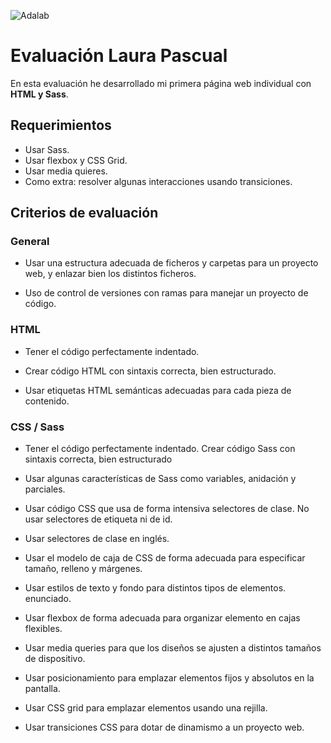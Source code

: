 ![Adalab](https://beta.adalab.es/resources/images/adalab-logo-155x61-bg-white.png)

# Evaluación Laura Pascual

En esta evaluación he desarrollado mi primera página web individual con **HTML y Sass**.

## Requerimientos

- Usar Sass.
- Usar flexbox y CSS Grid.
- Usar media quieres.
- Como extra: resolver algunas interacciones usando transiciones.

## Criterios de evaluación

### General

- Usar una estructura adecuada de ficheros y carpetas para un proyecto web, y enlazar bien los distintos ficheros.

- Uso de control de versiones con ramas para manejar un proyecto de código.

### HTML

- Tener el código perfectamente indentado.

- Crear código HTML con sintaxis correcta, bien estructurado.

- Usar etiquetas HTML semánticas adecuadas para cada pieza de contenido.

### CSS / Sass

- Tener el código perfectamente indentado.
  Crear código Sass con sintaxis correcta, bien estructurado

- Usar algunas características de Sass como variables, anidación y parciales.

- Usar código CSS que usa de forma intensiva selectores de clase. No usar selectores de etiqueta ni de id.

- Usar selectores de clase en inglés.

- Usar el modelo de caja de CSS de forma adecuada para especificar tamaño, relleno y márgenes.

- Usar estilos de texto y fondo para distintos tipos de elementos.
  enunciado.

- Usar flexbox de forma adecuada para organizar elemento en cajas flexibles.

- Usar media queries para que los diseños se ajusten a distintos tamaños de dispositivo.

- Usar posicionamiento para emplazar elementos fijos y absolutos en la pantalla.

- Usar CSS grid para emplazar elementos usando una rejilla.

- Usar transiciones CSS para dotar de dinamismo a un proyecto web.
